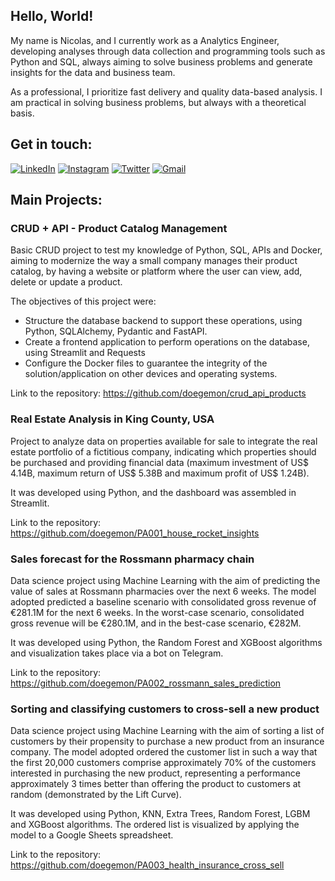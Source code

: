 ## Hello, World!

My name is Nicolas, and I currently work as a Analytics Engineer, developing analyses through data collection and programming tools such as Python and SQL, always aiming to solve business problems and generate insights for the data and business team. 

As a professional, I prioritize fast delivery and quality data-based analysis. I am practical in solving business problems, but always with a theoretical basis.

## Get in touch:
[![LinkedIn](https://img.shields.io/badge/LinkedIn-0077B5?style=for-the-badge&logo=linkedin&logoColor=white)](https://www.linkedin.com/in/nicolas-doege/)
[![Instagram](https://img.shields.io/badge/Instagram-E4405F?style=for-the-badge&logo=instagram&logoColor=white)](https://www.instagram.com/nicolasdoege/)
[![Twitter](https://img.shields.io/badge/Twitter-1DA1F2?style=for-the-badge&logo=twitter&logoColor=white)](https://twitter.com/doegemon)
[![Gmail](https://img.shields.io/badge/Gmail-D14836?style=for-the-badge&logo=gmail&logoColor=white)](mailto:nicolasldoege@gmail.com)

## Main Projects:
### CRUD + API - Product Catalog Management
Basic CRUD project to test my knowledge of Python, SQL, APIs and Docker, aiming to modernize the way a small company manages their product catalog, by having a website or platform where the user can view, add, delete or update a product.

The objectives of this project were:
- Structure the database backend to support these operations, using Python, SQLAlchemy, Pydantic and FastAPI.
- Create a frontend application to perform operations on the database, using Streamlit and Requests
- Configure the Docker files to guarantee the integrity of the solution/application on other devices and operating systems.

Link to the repository: https://github.com/doegemon/crud_api_products

### Real Estate Analysis in King County, USA
Project to analyze data on properties available for sale to integrate the real estate portfolio of a fictitious company, indicating which properties should be purchased and providing financial data (maximum investment of US$ 4.14B, maximum return of US$ 5.38B and maximum profit of US$ 1.24B).

It was developed using Python, and the dashboard was assembled in Streamlit.

Link to the repository: https://github.com/doegemon/PA001_house_rocket_insights

### Sales forecast for the Rossmann pharmacy chain
Data science project using Machine Learning with the aim of predicting the value of sales at Rossmann pharmacies over the next 6 weeks. The model adopted predicted a baseline scenario with consolidated gross revenue of €281.1M for the next 6 weeks. In the worst-case scenario, consolidated gross revenue will be €280.1M, and in the best-case scenario, €282M. 

It was developed using Python, the Random Forest and XGBoost algorithms and visualization takes place via a bot on Telegram.

Link to the repository: https://github.com/doegemon/PA002_rossmann_sales_prediction

### Sorting and classifying customers to cross-sell a new product
Data science project using Machine Learning with the aim of sorting a list of customers by their propensity to purchase a new product from an insurance company. The model adopted ordered the customer list in such a way that the first 20,000 customers comprise approximately 70% of the customers interested in purchasing the new product, representing a performance approximately 3 times better than offering the product to customers at random (demonstrated by the Lift Curve).

It was developed using Python, KNN, Extra Trees, Random Forest, LGBM and XGBoost algorithms. The ordered list is visualized by applying the model to a Google Sheets spreadsheet.

Link to the repository: https://github.com/doegemon/PA003_health_insurance_cross_sell
